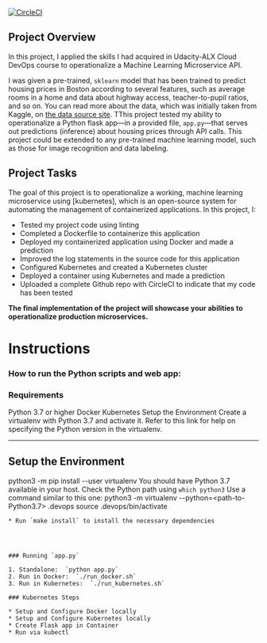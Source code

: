 [![CircleCI](https://dl.circleci.com/status-badge/img/gh/ChineduVickreg/Microservice_Machine_Learning_Project/tree/main.svg?style=svg)](https://dl.circleci.com/status-badge/redirect/gh/ChineduVickreg/Microservice_Machine_Learning_Project/tree/main)

## Project Overview

In this project, I applied the skills I had acquired in Udacity-ALX Cloud DevOps course to operationalize a Machine Learning Microservice API. 

I was given a pre-trained, `sklearn` model that has been trained to predict housing prices in Boston according to several features, such as average rooms in a home and data about highway access, teacher-to-pupil ratios, and so on. You can read more about the data, which was initially taken from Kaggle, on [the data source site](https://www.kaggle.com/c/boston-housing). TThis project tested my ability to operationalize a Python flask app—in a provided file, `app.py`—that serves out predictions (inference) about housing prices through API calls. This project could be extended to any pre-trained machine learning model, such as those for image recognition and data labeling.

## Project Tasks

The goal of this project is to operationalize a working, machine learning microservice using [kubernetes], which is an open-source system for automating the management of containerized applications. In this project, I:
* Tested my project code using linting
* Completed a Dockerfile to containerize this application
* Deployed my containerized application using Docker and made a prediction
* Improved the log statements in the source code for this application
* Configured Kubernetes and created a Kubernetes cluster
* Deployed a container using Kubernetes and made a prediction
* Uploaded a complete Github repo with CircleCI to indicate that my code has been tested


**The final implementation of the project will showcase your abilities to operationalize production microservices.**

# Instructions 
### How to run the Python scripts and web app:

### Requirements
Python 3.7 or higher
Docker
Kubernetes
Setup the Environment
Create a virtualenv with Python 3.7 and activate it. Refer to this link for help on specifying the Python version in the virtualenv.

---

## Setup the Environment


python3 -m pip install --user virtualenv
 You should have Python 3.7 available in your host. 
 Check the Python path using `which python3`
 Use a command similar to this one:
python3 -m virtualenv --python=<path-to-Python3.7> .devops
source .devops/bin/activate
```
* Run `make install` to install the necessary dependencies




### Running `app.py`

1. Standalone:  `python app.py`
2. Run in Docker:  `./run_docker.sh`
3. Run in Kubernetes:  `./run_kubernetes.sh`

### Kubernetes Steps

* Setup and Configure Docker locally
* Setup and Configure Kubernetes locally
* Create Flask app in Container
* Run via kubectl
